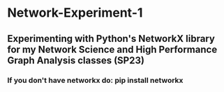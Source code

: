 # Network-Experiment-1

## Experimenting with Python's NetworkX library for my Network Science and High Performance Graph Analysis classes (SP23) 
### If you don't have networkx do: pip install networkx
